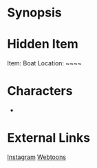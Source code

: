 # Synopsis


# Hidden Item
Item: Boat
Location: ~~~~

# Characters
* 

# External Links
[Instagram](https://www.instagram.com/p/B6Ug3qPjg6c/)
[Webtoons]()